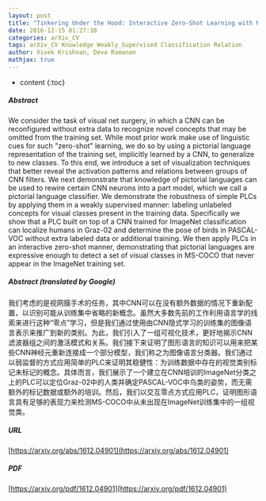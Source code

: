 ```yaml
---
layout: post
title: "Tinkering Under the Hood: Interactive Zero-Shot Learning with Net Surgery"
date: 2016-12-15 01:27:10
categories: arXiv_CV
tags: arXiv_CV Knowledge Weakly_Supervised Classification Relation
author: Vivek Krishnan, Deva Ramanan
mathjax: true
---
```


* content
{:toc}

##### Abstract
We consider the task of visual net surgery, in which a CNN can be reconfigured without extra data to recognize novel concepts that may be omitted from the training set. While most prior work make use of linguistic cues for such "zero-shot" learning, we do so by using a pictorial language representation of the training set, implicitly learned by a CNN, to generalize to new classes. To this end, we introduce a set of visualization techniques that better reveal the activation patterns and relations between groups of CNN filters. We next demonstrate that knowledge of pictorial languages can be used to rewire certain CNN neurons into a part model, which we call a pictorial language classifier. We demonstrate the robustness of simple PLCs by applying them in a weakly supervised manner: labeling unlabeled concepts for visual classes present in the training data. Specifically we show that a PLC built on top of a CNN trained for ImageNet classification can localize humans in Graz-02 and determine the pose of birds in PASCAL-VOC without extra labeled data or additional training. We then apply PLCs in an interactive zero-shot manner, demonstrating that pictorial languages are expressive enough to detect a set of visual classes in MS-COCO that never appear in the ImageNet training set.

##### Abstract (translated by Google)
我们考虑的是视网膜手术的任务，其中CNN可以在没有额外数据的情况下重新配置，以识别可能从训练集中省略的新概念。虽然大多数先前的工作利用语言学的线索来进行这种“零点”学习，但是我们通过使用由CNN隐式学习的训练集的图像语言表示来推广到新的类别。为此，我们引入了一组可视化技术，更好地揭示CNN滤波器组之间的激活模式和关系。我们接下来证明了图形语言的知识可以用来把某些CNN神经元重新连接成一个部分模型，我们称之为图像语言分类器。我们通过以弱监督的方式应用简单的PLC来证明其稳健性：为训练数据中存在的视觉类别标记未标记的概念。具体而言，我们展示了一个建立在CNN培训的ImageNet分类之上的PLC可以定位Graz-02中的人类并确定PASCAL-VOC中鸟类的姿势，而无需额外的标记数据或额外的培训。然后，我们以交互零点方式应用PLC，证明图形语言具有足够的表现力来检测MS-COCO中从未出现在ImageNet训练集中的一组视觉类。

##### URL
[https://arxiv.org/abs/1612.04901](https://arxiv.org/abs/1612.04901)

##### PDF
[https://arxiv.org/pdf/1612.04901](https://arxiv.org/pdf/1612.04901)

